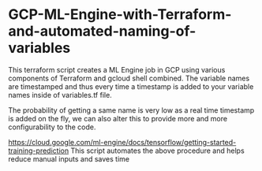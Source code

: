 # GCP-ML-Engine-with-Terraform-and-automated-naming-of-variables

This terraform script creates a ML Engine job in GCP using various components of Terraform and gcloud shell combined.
The variable names are timestamped and thus every time a timestamp is added to your variable names inside of variables.tf file.

The probability of getting a same name is very low as a real time timestamp is added on the fly, we can also alter this to provide more and more configurability to the code.

https://cloud.google.com/ml-engine/docs/tensorflow/getting-started-training-prediction
This script automates the above procedure and helps reduce manual inputs and saves time
